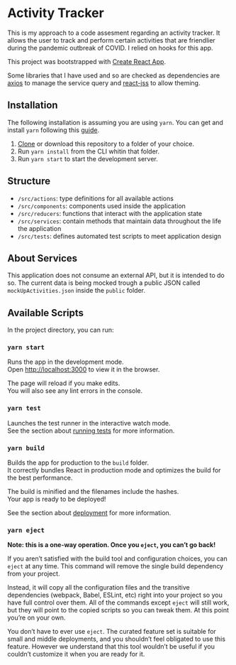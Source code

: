 # Activity Tracker

This is my approach to a code assesment regarding an activity tracker. It allows the user to track and perform certain activities that are friendlier during the pandemic outbreak of COVID. I relied on hooks for this app.

This project was bootstrapped with [Create React App](https://github.com/facebook/create-react-app).

Some libraries that I have used and so are checked as dependencies are [axios](https://github.com/axios/axios) to manage the service query and [react-jss](https://github.com/cssinjs/jss/tree/master/packages/react-jss) to allow theming.

## Installation
The following installation is assuming you are using `yarn`. You can get and install `yarn` following this [guide](https://classic.yarnpkg.com/en/docs/install#windows-stable).
1. [Clone](https://docs.github.com/en/github/creating-cloning-and-archiving-repositories/cloning-a-repository) or download this repository to a folder of your choice.
2. Run `yarn install` from the CLI whitin that folder.
3. Run `yarn start` to start the development server.

## Structure
* `/src/actions`: type definitions for all available actions
* `/src/components`: components used inside the application
* `/src/reducers`: functions that interact with the application state
* `/src/services`:  contain methods that maintain data throughout the life the application
* `/src/tests`: defines automated test scripts to meet application design

## About Services
This application does not consume an external API, but it is intended to do so. The current data is being mocked trough a public JSON called `mockUpActivities.json` inside the `public` folder.

## Available Scripts

In the project directory, you can run:

### `yarn start`

Runs the app in the development mode.\
Open [http://localhost:3000](http://localhost:3000) to view it in the browser.

The page will reload if you make edits.\
You will also see any lint errors in the console.

### `yarn test`

Launches the test runner in the interactive watch mode.\
See the section about [running tests](https://facebook.github.io/create-react-app/docs/running-tests) for more information.

### `yarn build`

Builds the app for production to the `build` folder.\
It correctly bundles React in production mode and optimizes the build for the best performance.

The build is minified and the filenames include the hashes.\
Your app is ready to be deployed!

See the section about [deployment](https://facebook.github.io/create-react-app/docs/deployment) for more information.

### `yarn eject`

**Note: this is a one-way operation. Once you `eject`, you can’t go back!**

If you aren’t satisfied with the build tool and configuration choices, you can `eject` at any time. This command will remove the single build dependency from your project.

Instead, it will copy all the configuration files and the transitive dependencies (webpack, Babel, ESLint, etc) right into your project so you have full control over them. All of the commands except `eject` will still work, but they will point to the copied scripts so you can tweak them. At this point you’re on your own.

You don’t have to ever use `eject`. The curated feature set is suitable for small and middle deployments, and you shouldn’t feel obligated to use this feature. However we understand that this tool wouldn’t be useful if you couldn’t customize it when you are ready for it.
